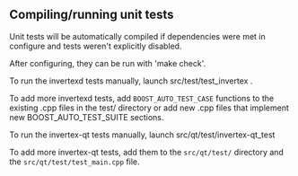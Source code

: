 Compiling/running unit tests
------------------------------------

Unit tests will be automatically compiled if dependencies were met in configure
and tests weren't explicitly disabled.

After configuring, they can be run with 'make check'.

To run the invertexd tests manually, launch src/test/test_invertex .

To add more invertexd tests, add `BOOST_AUTO_TEST_CASE` functions to the existing
.cpp files in the test/ directory or add new .cpp files that
implement new BOOST_AUTO_TEST_SUITE sections.

To run the invertex-qt tests manually, launch src/qt/test/invertex-qt_test

To add more invertex-qt tests, add them to the `src/qt/test/` directory and
the `src/qt/test/test_main.cpp` file.
